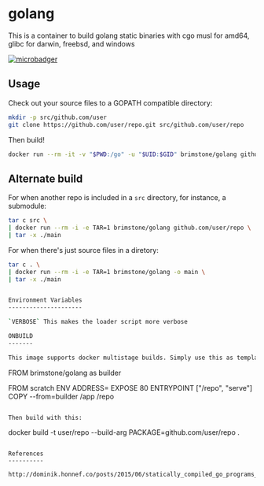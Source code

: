 golang
======

This is a container to build golang static binaries with cgo musl for amd64, glibc for darwin, freebsd, and windows

[![microbadger][1]][2]

[1]: https://images.microbadger.com/badges/image/brimstone/golang.svg
[2]: https://microbadger.com/images/brimstone/golang


Usage
-----

Check out your source files to a GOPATH compatible directory:

```bash
mkdir -p src/github.com/user
git clone https://github.com/user/repo.git src/github.com/user/repo
```

Then build!

```bash
docker run --rm -it -v "$PWD:/go" -u "$UID:$GID" brimstone/golang github.com/user/repo
```

Alternate build
---------------

For when another repo is included in a `src` directory, for instance, a submodule:
```bash
tar c src \
| docker run --rm -i -e TAR=1 brimstone/golang github.com/user/repo \
| tar -x ./main
```

For when there's just source files in a diretory:
```bash
tar c . \
| docker run --rm -i -e TAR=1 brimstone/golang -o main \
| tar -x ./main


Environment Variables
---------------------

`VERBOSE` This makes the loader script more verbose

ONBUILD
-------

This image supports docker multistage builds. Simply use this as template for your Dockerfile:
```
FROM brimstone/golang as builder

FROM scratch
ENV ADDRESS=
EXPOSE 80
ENTRYPOINT ["/repo", "serve"]
COPY --from=builder /app /repo
```

Then build with this:
```
docker build -t user/repo --build-arg PACKAGE=github.com/user/repo .
```

References
----------

http://dominik.honnef.co/posts/2015/06/statically_compiled_go_programs__always__even_with_cgo__using_musl/

